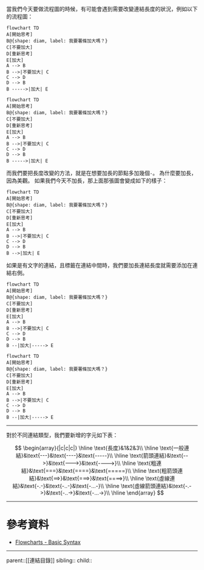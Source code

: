 當我們今天要做流程圖的時候，有可能會遇到需要改變連結長度的狀況，例如以下的流程圖：
```Mermaid
flowchart TD
A[開始思考]
B@{shape: diam, label: 我要薯條加大嗎？}
C[不要加大]
D[重新思考]
E[加大]
A --> B
B -->|不要加大| C
C --> D
D --> B
B ----->|加大| E
```
```mermaid
flowchart TD
A[開始思考]
B@{shape: diam, label: 我要薯條加大嗎？}
C[不要加大]
D[重新思考]
E[加大]
A --> B
B -->|不要加大| C
C --> D
D --> B
B ----->|加大| E
```
而我們要把長度改變的方法，就是在想要加長的節點多加幾個`-`。
為什麼要加長，因為美觀。
如果我們今天不加長，那上面那張圖會變成如下的樣子：
```mermaid
flowchart TD
A[開始思考]
B@{shape: diam, label: 我要薯條加大嗎？}
C[不要加大]
D[重新思考]
E[加大]
A --> B
B -->|不要加大| C
C --> D
D --> B
B -->|加大| E
```

如果是有文字的連結，且標籤在連結中間時，我們要加長連結長度就需要添加在連結右側。
```Mermaid
flowchart TD
A[開始思考]
B@{shape: diam, label: 我要薯條加大嗎？}
C[不要加大]
D[重新思考]
E[加大]
A --> B
B -->|不要加大| C
C --> D
D --> B
B --|加大|-----> E
```
```mermaid
flowchart TD
A[開始思考]
B@{shape: diam, label: 我要薯條加大嗎？}
C[不要加大]
D[重新思考]
E[加大]
A --> B
B -->|不要加大| C
C --> D
D --> B
B --|加大|-----> E
```
- - -
對於不同連結類型，我們要新增的字元如下表：

$$
\begin{array}{|c|c|c|}
\hline
\text{長度}&1&2&3\\
\hline
\text{一般連結}&\text{---}&\text{----}&\text{-----}\\
\hline
\text{箭頭連結}&\text{-->}&\text{--->}&\text{---->}\\
\hline
\text{粗連結}&\text{===}&\text{====}&\text{=====}\\
\hline
\text{粗箭頭連結}&\text{==>}&\text{===>}&\text{====>}\\
\hline
\text{虛線連結}&\text{-.-}&\text{-..-}&\text{-...-}\\
\hline
\text{虛線箭頭連結}&\text{-.->}&\text{-..->}&\text{-...->}\\
\hline
\end{array}
$$


- - -
# 參考資料
- [Flowcharts - Basic Syntax](https://mermaid.js.org/syntax/flowchart.html)
- - -
parent::[[連結目錄]]
sibling::
child::